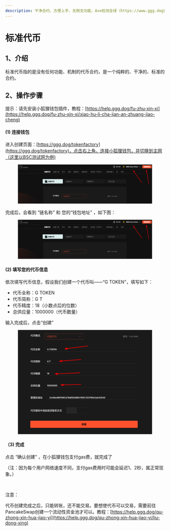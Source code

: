 ```yaml
---
description: 干净合约、方便上手、无税无功能、Ave检测全绿（https://www.ggg.dog）
---
```


# 标准代币

## 1、介绍

标准代币指的是没有任何功能、机制的代币合约，是一个纯粹的、干净的、标准的合约。

## 2、操作步骤

提示：请先安装小狐狸钱包插件，教程：[https://help.ggg.dog/fu-zhu-xin-xi](https://help.ggg.dog/fu-zhu-xin-xi/xiao-hu-li-cha-jian-an-zhuang-jiao-cheng)

#### (1) 连接钱包

进入创建页面：[https://ggg.dog/tokenfactory](https://ggg.dog/tokenfactory)，点击右上角，连接小狐狸钱包，并切换到主网（这里以BSC测试网为例)

<figure><img src="../.gitbook/assets/image (12).png" alt=""><figcaption></figcaption></figure>

完成后，会看到 “链名称” 和 您的“钱包地址” ，如下图：

<figure><img src="../.gitbook/assets/image (12).png" alt=""><figcaption></figcaption></figure>

#### (2) 填写您的代币信息

依次填写代币信息，假设我们创建一个代币叫——“G TOKEN”，填写如下：

* 代币全称：G TOKEN
* 代币简称：G T
* 代币精度：18（小数点后的位数）
* 总供应量：1000000（代币数量）

输入完成后，点击“创建”

<figure><img src="../.gitbook/assets/image (105).png" alt=""><figcaption></figcaption></figure>

#### （3) 完成

点击 “确认创建” ，在小狐狸钱包支付gas费，就完成了

（注：因为每个用户网络速度不同，支付gas费用时可能会延迟1、2秒，属正常现象。）

<figure><img src="https://lh7-us.googleusercontent.com/mZDWStxpOD4c48vSB_A-Fp_mbOjyeE16CkrLVj1sRrkBYUTg6i87xJMzZIzoy_MEBnRTYxXYZNCzAv_ZLobBPfXlEub2QfANszGnCeIDTyR9iNaTZa8AUgDZTEjoYWINtqx5dVapYhQcH2gNlETogsM" alt=""><figcaption></figcaption></figure>

注意：

代币创建完成之后，只能转账，还不能交易。要想使代币可以交易，需要前往PancakeSwap创建一个流动性资金池才可以。教程：[https://help.ggg.dog/qu-zhong-xin-hua-jiao-yi](https://help.ggg.dog/qu-zhong-xin-hua-jiao-yi/liu-dong-xing)

####
